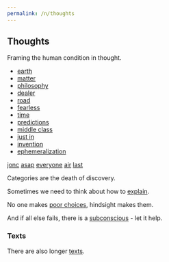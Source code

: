```yaml
---
permalink: /n/thoughts
---
```


## Thoughts

Framing the human condition in thought.

- [earth](/w/earth)
- [matter](/w/matter)
- [philosophy](/w/philosophy)
- [dealer](/w/dealer)
- [road](/w/road)
- [fearless](/w/fearless)
- [time](/w/time)
- [predictions](/w/predictions)
- [middle class](/w/middle-class)
- [just in](/w/justin)
- [invention](/w/hammer)
- [ephemeralization](/w/ephemeralization)

[jonc](/w/jonc)
[asap](/w/asap)
[everyone](/w/everyone)
[air](/a/air)
[last](/w/blank)

Categories are the death of discovery.

Sometimes we need to think about how to [explain](/w/explain).

No one makes [poor choices](/w/poor-choices), hindsight makes them.

And if all else fails, there is a [subconscious](/w/subconscious) - let it help.

### Texts

There are also longer [texts](/n/texts).
